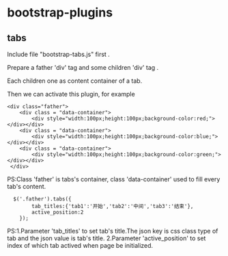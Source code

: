 # bootstrap-plugins

## tabs
  
  Include file "bootstrap-tabs.js" first .

  Prepare a father 'div' tag and some children 'div' tag . 
  
  Each children one as content container of a tab.

  Then we can activate this plugin, for example

	<div class="father">
		<div class = "data-container">
			<div style="width:100px;height:100px;background-color:red;"></div></div>
		<div class = "data-container">
			<div style="width:100px;height:100px;background-color:blue;"></div></div>
		<div class = "data-container">
			<div style="width:100px;height:100px;background-color:green;"></div></div>
	 </div>

  PS:Class 'father' is tabs's container, class 'data-container' used to fill every tab's content.

	  $('.father').tabs({
			tab_titles:{'tab1':'开始','tab2':'中间','tab3':'结束'},
			active_position:2
		}); 

  PS:1.Parameter 'tab_titles' to set tab's title.The json key is css class type of tab and the json value is tab's title.
     2.Parameter 'active_position' to set index of which tab actived when page be initialized.
